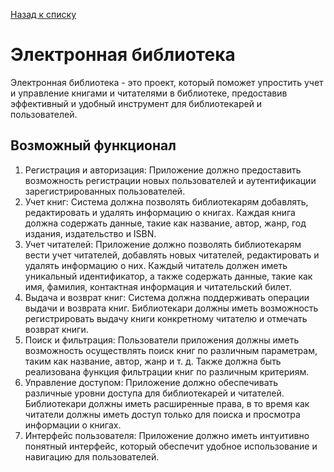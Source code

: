 [Назад к списку](/README.md)

# Электронная библиотека

Электронная библиотека - это проект, который поможет упростить учет и управление книгами и читателями в библиотеке, предоставив эффективный и удобный инструмент для библиотекарей и пользователей.

## Возможный функционал

1. Регистрация и авторизация: Приложение должно предоставить возможность регистрации новых пользователей и аутентификации зарегистрированных пользователей.
2. Учет книг: Система должна позволять библиотекарям добавлять, редактировать и удалять информацию о книгах. Каждая книга должна содержать данные, такие как название, автор, жанр, год издания, издательство и ISBN.
3. Учет читателей: Приложение должно позволять библиотекарям вести учет читателей, добавлять новых читателей, редактировать и удалять информацию о них. Каждый читатель должен иметь уникальный идентификатор, а также содержать данные, такие как имя, фамилия, контактная информация и читательский билет.
4. Выдача и возврат книг: Система должна поддерживать операции выдачи и возврата книг. Библиотекари должны иметь возможность регистрировать выдачу книги конкретному читателю и отмечать возврат книги.
5. Поиск и фильтрация: Пользователи приложения должны иметь возможность осуществлять поиск книг по различным параметрам, таким как название, автор, жанр и т. д. Также должна быть реализована функция фильтрации книг по различным критериям.
6. Управление доступом: Приложение должно обеспечивать различные уровни доступа для библиотекарей и читателей. Библиотекари должны иметь расширенные права, в то время как читатели должны иметь доступ только для поиска и просмотра информации о книгах.
7. Интерфейс пользователя: Приложение должно иметь интуитивно понятный интерфейс, который обеспечит удобное использование и навигацию для пользователей.
